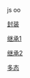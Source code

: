 js oo 

[封装](http://www.ruanyifeng.com/blog/2010/05/object-oriented_javascript_encapsulation.html)

[继承1](http://www.ruanyifeng.com/blog/2010/05/object-oriented_javascript_inheritance.html)

[继承2](http://www.ruanyifeng.com/blog/2010/05/object-oriented_javascript_inheritance_continued.html)

[多态]()